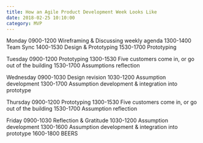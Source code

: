 ```yaml
---
title: How an Agile Product Development Week Looks Like
date: 2018-02-25 10:10:00
category: MVP
---
```


Monday
0900-1200 Wireframing & Discussing weekly agenda
1300-1400 Team Sync
1400-1530 Design & Prototyping
1530-1700 Prototyping

Tuesday
0900-1200 Prototyping
1300-1530 Five customers come in, or go out of the building
1530-1700 Assumptions reflection

Wednesday
0900-1030 Design revision
1030-1200 Assumption development
1300-1700 Assumption development & integration into prototype

Thursday
0900-1200 Prototyping
1300-1530 Five customers come in, or go out of the building
1530-1700 Assumption reflection

Friday
0900-1030 Reflection & Gratitude
1030-1200 Assumption development
1300-1600 Assumption development & integration into prototype
1600-1800 BEERS
